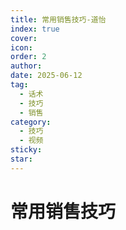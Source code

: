 ```yaml
---
title: 常用销售技巧-道怡
index: true
cover: 
icon: 
order: 2
author: 
date: 2025-06-12
tag:
  - 话术
  - 技巧
  - 销售
category:
  - 技巧
  - 视频
sticky: 
star: 
---
```


# 常用销售技巧

<BiliBili  
	bvid="BV1G4TfzsE8e"  
	title="常用销售技巧"
/>